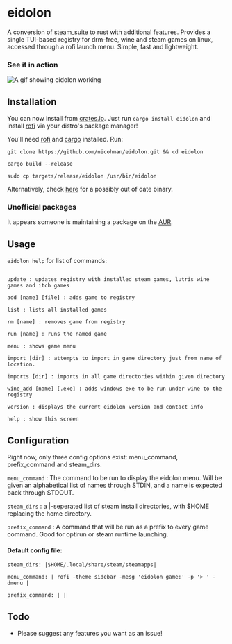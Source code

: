 # eidolon
A conversion of steam_suite to rust with additional features.
Provides a single TUI-based registry for drm-free, wine and steam games on linux, accessed through a rofi launch menu. Simple, fast and lightweight.

### See it in action

![A gif showing eidolon working](https://thumbs.gfycat.com/OrganicGeneralDove-size_restricted.gif)

## Installation
You can now install from [crates.io](https://crates.io/crates/eidolon). Just run `cargo install eidolon` and install [rofi](https://github.com/DaveDavenport/rofi) via your distro's package manager!

You'll need [rofi](https://github.com/DaveDavenport/rofi) and [cargo](https://github.com/rust-lang/cargo) installed. Run:

`git clone https://github.com/nicohman/eidolon.git && cd eidolon`

`cargo build --release`

`sudo cp targets/release/eidolon /usr/bin/eidolon`

Alternatively, check [here](https://github.com/nicohman/eidolon/releases) for a possibly out of date binary.

### Unofficial packages

It appears someone is maintaining a package on the [AUR](https://aur.archlinux.org/packages/eidolon).

## Usage
`eidolon help` for list of commands:
```Commands:

update : updates registry with installed steam games, lutris wine games and itch games
 
add [name] [file] : adds game to registry

list : lists all installed games

rm [name] : removes game from registry

run [name] : runs the named game

menu : shows game menu

import [dir] : attempts to import in game directory just from name of location.

imports [dir] : imports in all game directories within given directory

wine_add [name] [.exe] : adds windows exe to be run under wine to the registry

version : displays the current eidolon version and contact info

help : show this screen

```
## Configuration
Right now, only three config options exist: menu_command, prefix_command and steam_dirs.

`menu_command` : The command to be run to display the eidolon menu. Will be given an alphabetical list of names through STDIN, and a name is expected back through STDOUT.

`steam_dirs` : a |-seperated list of steam install directories, with $HOME replacing the home directory.

`prefix_command` : A command that will be run as a prefix to every game command. Good for optirun or steam runtime launching.
#### Default config file:
```
steam_dirs: |$HOME/.local/share/steam/steamapps|

menu_command: | rofi -theme sidebar -mesg 'eidolon game:' -p '> ' -dmenu |

prefix_command: | |
```
## Todo

+ Please suggest any features you want as an issue!

